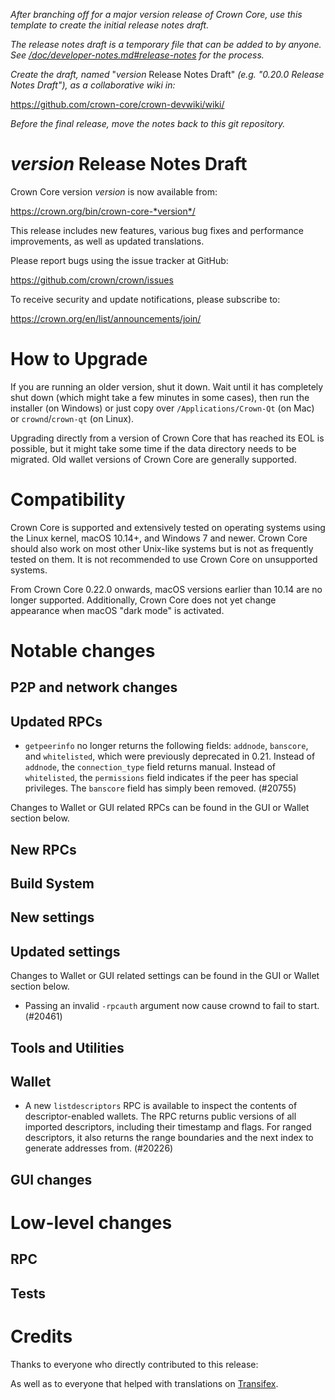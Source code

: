 *After branching off for a major version release of Crown Core, use this
template to create the initial release notes draft.*

*The release notes draft is a temporary file that can be added to by anyone. See
[/doc/developer-notes.md#release-notes](/doc/developer-notes.md#release-notes)
for the process.*

*Create the draft, named* "*version* Release Notes Draft"
*(e.g. "0.20.0 Release Notes Draft"), as a collaborative wiki in:*

https://github.com/crown-core/crown-devwiki/wiki/

*Before the final release, move the notes back to this git repository.*

*version* Release Notes Draft
===============================

Crown Core version *version* is now available from:

  <https://crown.org/bin/crown-core-*version*/>

This release includes new features, various bug fixes and performance
improvements, as well as updated translations.

Please report bugs using the issue tracker at GitHub:

  <https://github.com/crown/crown/issues>

To receive security and update notifications, please subscribe to:

  <https://crown.org/en/list/announcements/join/>

How to Upgrade
==============

If you are running an older version, shut it down. Wait until it has completely
shut down (which might take a few minutes in some cases), then run the
installer (on Windows) or just copy over `/Applications/Crown-Qt` (on Mac)
or `crownd`/`crown-qt` (on Linux).

Upgrading directly from a version of Crown Core that has reached its EOL is
possible, but it might take some time if the data directory needs to be migrated. Old
wallet versions of Crown Core are generally supported.

Compatibility
==============

Crown Core is supported and extensively tested on operating systems
using the Linux kernel, macOS 10.14+, and Windows 7 and newer.  Crown
Core should also work on most other Unix-like systems but is not as
frequently tested on them.  It is not recommended to use Crown Core on
unsupported systems.

From Crown Core 0.22.0 onwards, macOS versions earlier than 10.14 are no
longer supported. Additionally, Crown Core does not yet change appearance
when macOS "dark mode" is activated.

Notable changes
===============

P2P and network changes
-----------------------

Updated RPCs
------------
- `getpeerinfo` no longer returns the following fields: `addnode`, `banscore`,
  and `whitelisted`, which were previously deprecated in 0.21. Instead of
  `addnode`, the `connection_type` field returns manual. Instead of
  `whitelisted`, the `permissions` field indicates if the peer has special
  privileges. The `banscore` field has simply been removed. (#20755)

Changes to Wallet or GUI related RPCs can be found in the GUI or Wallet section below.

New RPCs
--------

Build System
------------

New settings
------------

Updated settings
----------------

Changes to Wallet or GUI related settings can be found in the GUI or Wallet section below.

- Passing an invalid `-rpcauth` argument now cause crownd to fail to start.  (#20461)

Tools and Utilities
-------------------

Wallet
------

- A new `listdescriptors` RPC is available to inspect the contents of descriptor-enabled wallets.
  The RPC returns public versions of all imported descriptors, including their timestamp and flags.
  For ranged descriptors, it also returns the range boundaries and the next index to generate addresses from. (#20226)

GUI changes
-----------

Low-level changes
=================

RPC
---

Tests
-----

Credits
=======

Thanks to everyone who directly contributed to this release:


As well as to everyone that helped with translations on
[Transifex](https://www.transifex.com/crown/crown/).
